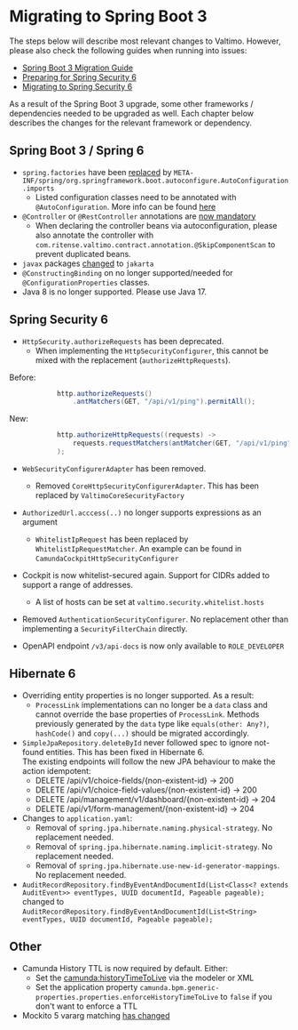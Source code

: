 # Migrating to Spring Boot 3

The steps below will describe most relevant changes to Valtimo.
However, please also check the following guides when running into issues:
- [Spring Boot 3 Migration Guide](https://github.com/spring-projects/spring-boot/wiki/Spring-Boot-3.0-Migration-Guide)
- [Preparing for Spring Security 6](https://docs.spring.io/spring-security/reference/5.8/migration/index.html)
- [Migrating to Spring Security 6](https://docs.spring.io/spring-security/reference/6.0/migration/index.html)

As a result of the Spring Boot 3 upgrade, some other frameworks / dependencies needed to be upgraded as well. 
Each chapter below describes the changes for the relevant framework or dependency.  

## Spring Boot 3 / Spring 6

- `spring.factories` have been [replaced](https://github.com/spring-projects/spring-boot/wiki/Spring-Boot-3.0-Migration-Guide#auto-configuration-files) by `META-INF/spring/org.springframework.boot.autoconfigure.AutoConfiguration.imports`
  - Listed configuration classes need to be annotated with `@AutoConfiguration`. More info can be found [here](https://github.com/spring-projects/spring-boot/wiki/Spring-Boot-2.7-Release-Notes#changes-to-auto-configuration)
- `@Controller` or `@RestController` annotations are [now mandatory](https://github.com/spring-projects/spring-framework/issues/22154)
  - When declaring the controller beans via autoconfiguration, please also annotate the controller with `com.ritense.valtimo.contract.annotation.@SkipComponentScan` to prevent duplicated beans.
- `javax` packages [changed](https://github.com/spring-projects/spring-boot/wiki/Spring-Boot-3.0-Migration-Guide#jakarta-ee) to `jakarta`
- `@ConstructingBinding` on  no longer supported/needed for `@ConfigurationProperties` classes.
- Java 8 is no longer supported. Please use Java 17.

## Spring Security 6

- `HttpSecurity.authorizeRequests` has been deprecated. 
  - When implementing the `HttpSecurityConfigurer`, this cannot be mixed with the replacement (`authorizeHttpRequests`).

Before:
```java
            http.authorizeRequests()
                .antMatchers(GET, "/api/v1/ping").permitAll();
```
New:
```java
            http.authorizeHttpRequests((requests) ->
                requests.requestMatchers(antMatcher(GET, "/api/v1/ping")).permitAll()
            );
```
- `WebSecurityConfigurerAdapter` has been removed.
  - Removed `CoreHttpSecurityConfigurerAdapter`. This has been replaced by `ValtimoCoreSecurityFactory`
- `AuthorizedUrl.acccess(..)` no longer supports expressions as an argument
  - `WhitelistIpRequest` has been replaced by `WhitelistIpRequestMatcher`. An example can be found in `CamundaCockpitHttpSecurityConfigurer`
      
- Cockpit is now whitelist-secured again. Support for CIDRs added to support a range of addresses.
  - A list of hosts can be set at `valtimo.security.whitelist.hosts`
- Removed `AuthenticationSecurityConfigurer`. No replacement other than implementing a `SecurityFilterChain` directly.
- OpenAPI endpoint `/v3/api-docs` is now only available to `ROLE_DEVELOPER`

## Hibernate 6

- Overriding entity properties is no longer supported. As a result:
  - `ProcessLink` implementations can no longer be a `data` class and cannot override the base properties of `ProcessLink`. 
  Methods previously generated by the `data` type like `equals(other: Any?)`, `hashCode()` and `copy(...)` should be migrated accordingly.
- `SimpleJpaRepository.deleteById` never followed spec to ignore not-found entities. This has been fixed in Hibernate 6.  
  The existing endpoints will follow the new JPA behaviour to make the action idempotent:
  - DELETE /api/v1/choice-fields/{non-existent-id} -> 200
  - DELETE /api/v1/choice-field-values/{non-existent-id} -> 200
  - DELETE /api/management/v1/dashboard/{non-existent-id} -> 204
  - DELETE /api/v1/form-management/{non-existent-id} -> 204
- Changes to `application.yaml`:
  - Removal of `spring.jpa.hibernate.naming.physical-strategy`. No replacement needed.
  - Removal of `spring.jpa.hibernate.naming.implicit-strategy`. No replacement needed.
  - Removal of `spring.jpa.hibernate.use-new-id-generator-mappings`. No replacement needed.
- `AuditRecordRepository.findByEventAndDocumentId(List<Class<? extends AuditEvent>> eventTypes, UUID documentId, Pageable pageable);` changed to `AuditRecordRepository.findByEventAndDocumentId(List<String> eventTypes, UUID documentId, Pageable pageable);`

## Other   

- Camunda History TTL is now required by default. Either:
  - Set the [camunda:historyTimeToLive](https://docs.camunda.org/manual/7.20/reference/bpmn20/custom-extensions/extension-attributes/#historytimetolive) via the modeler or XML 
  - Set the application property `camunda.bpm.generic-properties.properties.enforceHistoryTimeToLive` to `false` if you don't want to enforce a TTL
- Mockito 5 vararg matching [has changed](https://github.com/mockito/mockito/releases/tag/v5.0.0)
